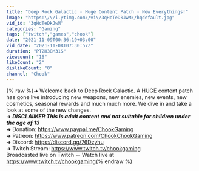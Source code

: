 ```yaml
---
title: "Deep Rock Galactic - Huge Content Patch - New Everythings!"
image: "https:\/\/i.ytimg.com\/vi\/3qHcTeDkJwM\/hqdefault.jpg"
vid_id: "3qHcTeDkJwM"
categories: "Gaming"
tags: ["twitch","games","chook"]
date: "2021-11-09T00:36:19+03:00"
vid_date: "2021-11-08T07:30:57Z"
duration: "PT2H38M31S"
viewcount: "16"
likeCount: "2"
dislikeCount: "0"
channel: "Chook"
---
```

{% raw %}➜ Welcome back to Deep Rock Galactic. A HUGE content patch has gone live introducing new weapons, new enemies, new events, new cosmetics, seasonal rewards and much much more. We dive in and take a look at some of the new changes.<br />➜ ***DISCLAIMER This is adult content and not suitable for children under the age of 13***<br />➜ Donation: <a rel="nofollow" target="blank" href="https://www.paypal.me/ChookGaming">https://www.paypal.me/ChookGaming</a><br />➜ Patreon: <a rel="nofollow" target="blank" href="https://www.patreon.com/ChookChookGaming">https://www.patreon.com/ChookChookGaming</a><br />➜ Discord: <a rel="nofollow" target="blank" href="https://discord.gg/76Dzyhu">https://discord.gg/76Dzyhu</a><br />➜ Twitch Stream: <a rel="nofollow" target="blank" href="https://www.twitch.tv/chookgaming">https://www.twitch.tv/chookgaming</a><br />Broadcasted live on Twitch -- Watch live at <a rel="nofollow" target="blank" href="https://www.twitch.tv/chookgaming">https://www.twitch.tv/chookgaming</a>{% endraw %}
